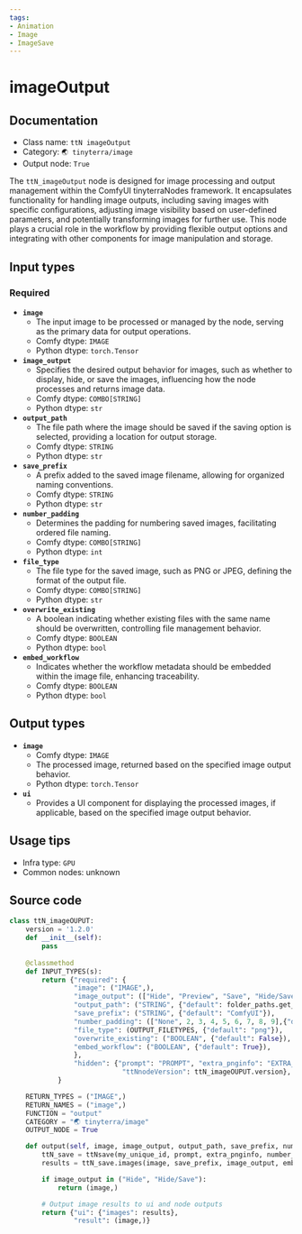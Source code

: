 ```yaml
---
tags:
- Animation
- Image
- ImageSave
---
```


# imageOutput
## Documentation
- Class name: `ttN imageOutput`
- Category: `🌏 tinyterra/image`
- Output node: `True`

The `ttN_imageOutput` node is designed for image processing and output management within the ComfyUI tinyterraNodes framework. It encapsulates functionality for handling image outputs, including saving images with specific configurations, adjusting image visibility based on user-defined parameters, and potentially transforming images for further use. This node plays a crucial role in the workflow by providing flexible output options and integrating with other components for image manipulation and storage.
## Input types
### Required
- **`image`**
    - The input image to be processed or managed by the node, serving as the primary data for output operations.
    - Comfy dtype: `IMAGE`
    - Python dtype: `torch.Tensor`
- **`image_output`**
    - Specifies the desired output behavior for images, such as whether to display, hide, or save the images, influencing how the node processes and returns image data.
    - Comfy dtype: `COMBO[STRING]`
    - Python dtype: `str`
- **`output_path`**
    - The file path where the image should be saved if the saving option is selected, providing a location for output storage.
    - Comfy dtype: `STRING`
    - Python dtype: `str`
- **`save_prefix`**
    - A prefix added to the saved image filename, allowing for organized naming conventions.
    - Comfy dtype: `STRING`
    - Python dtype: `str`
- **`number_padding`**
    - Determines the padding for numbering saved images, facilitating ordered file naming.
    - Comfy dtype: `COMBO[STRING]`
    - Python dtype: `int`
- **`file_type`**
    - The file type for the saved image, such as PNG or JPEG, defining the format of the output file.
    - Comfy dtype: `COMBO[STRING]`
    - Python dtype: `str`
- **`overwrite_existing`**
    - A boolean indicating whether existing files with the same name should be overwritten, controlling file management behavior.
    - Comfy dtype: `BOOLEAN`
    - Python dtype: `bool`
- **`embed_workflow`**
    - Indicates whether the workflow metadata should be embedded within the image file, enhancing traceability.
    - Comfy dtype: `BOOLEAN`
    - Python dtype: `bool`
## Output types
- **`image`**
    - Comfy dtype: `IMAGE`
    - The processed image, returned based on the specified image output behavior.
    - Python dtype: `torch.Tensor`
- **`ui`**
    - Provides a UI component for displaying the processed images, if applicable, based on the specified image output behavior.
## Usage tips
- Infra type: `GPU`
- Common nodes: unknown


## Source code
```python
class ttN_imageOUPUT:
    version = '1.2.0'
    def __init__(self):
        pass
    
    @classmethod
    def INPUT_TYPES(s):
        return {"required": { 
                "image": ("IMAGE",),
                "image_output": (["Hide", "Preview", "Save", "Hide/Save"],{"default": "Preview"}),
                "output_path": ("STRING", {"default": folder_paths.get_output_directory(), "multiline": False}),
                "save_prefix": ("STRING", {"default": "ComfyUI"}),
                "number_padding": (["None", 2, 3, 4, 5, 6, 7, 8, 9],{"default": 5}),
                "file_type": (OUTPUT_FILETYPES, {"default": "png"}),
                "overwrite_existing": ("BOOLEAN", {"default": False}),
                "embed_workflow": ("BOOLEAN", {"default": True}),
                },
                "hidden": {"prompt": "PROMPT", "extra_pnginfo": "EXTRA_PNGINFO", "my_unique_id": "UNIQUE_ID",
                            "ttNnodeVersion": ttN_imageOUPUT.version},
            }

    RETURN_TYPES = ("IMAGE",)
    RETURN_NAMES = ("image",)
    FUNCTION = "output"
    CATEGORY = "🌏 tinyterra/image"
    OUTPUT_NODE = True

    def output(self, image, image_output, output_path, save_prefix, number_padding, file_type, overwrite_existing, embed_workflow, prompt, extra_pnginfo, my_unique_id):
        ttN_save = ttNsave(my_unique_id, prompt, extra_pnginfo, number_padding, overwrite_existing, output_path)
        results = ttN_save.images(image, save_prefix, image_output, embed_workflow, file_type)

        if image_output in ("Hide", "Hide/Save"):
            return (image,)

        # Output image results to ui and node outputs
        return {"ui": {"images": results},
                "result": (image,)}

```
